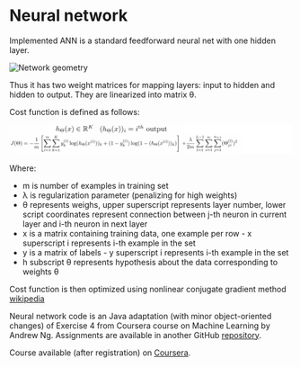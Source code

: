 Neural network
==============

Implemented ANN is a standard feedforward neural net with one hidden layer. 

![Network geometry](http://upload.wikimedia.org/wikipedia/commons/thumb/4/46/Colored_neural_network.svg/300px-Colored_neural_network.svg.png)

Thus it has two weight matrices for mapping layers: input to hidden and hidden to output. 
They are linearized into matrix θ.

Cost function is defined as follows:

![cost function](cost_function.png)

Where:

- m is number of examples in training set
- λ is regularization parameter (penalizing for high weights)
- θ represents weighs, upper superscript represents layer number,
 lower script coordinates represent connection between j-th neuron in current layer and i-th neuron in next layer
- x is a matrix containing training data, one example per row - x superscript i represents i-th example in the set
- y is a matrix of labels - y superscript i represents i-th example in the set
- h subscript θ represents hypothesis about the data corresponding to weights θ

Cost function is then optimized using nonlinear conjugate gradient method [wikipedia](http://en.wikipedia.org/wiki/Nonlinear_conjugate_gradient_method)

Neural network code is an Java adaptation (with minor object-oriented changes) of Exercise 4 from Coursera course on Machine Learning by Andrew Ng. 
Assignments are available in another GitHub [repository](https://github.com/yhyap/machine-learning-coursera).

Course available (after registration) on [Coursera](https://www.coursera.org/course/ml).




